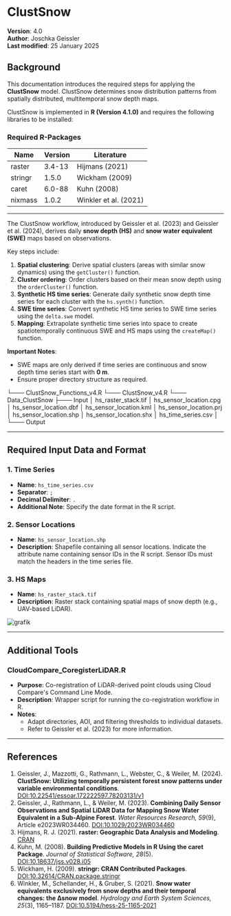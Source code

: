 # ClustSnow

**Version**: 4.0  
**Author**: Joschka Geissler  
**Last modified**: 25 January 2025  

## Background
This documentation introduces the required steps for applying the **ClustSnow** model. ClustSnow determines snow distribution patterns from spatially distributed, multitemporal snow depth maps.  

ClustSnow is implemented in **R (Version 4.1.0)** and requires the following libraries to be installed:  

### Required R-Packages
| Name     | Version | Literature                                       |
|----------|---------|-------------------------------------------------|
| raster   | 3.4-13  | Hijmans (2021)                                  |
| stringr  | 1.5.0   | Wickham (2009)                                  |
| caret    | 6.0-88  | Kuhn (2008)                                     |
| nixmass  | 1.0.2   | Winkler et al. (2021)                           |

---

The ClustSnow workflow, introduced by Geissler et al. (2023) and Geissler et al. (2024), derives daily **snow depth (HS)** and **snow water equivalent (SWE)** maps based on observations.  

Key steps include:
1. **Spatial clustering**: Derive spatial clusters (areas with similar snow dynamics) using the `getCluster()` function.
2. **Cluster ordering**: Order clusters based on their mean snow depth using the `orderCluster()` function.
3. **Synthetic HS time series**: Generate daily synthetic snow depth time series for each cluster with the `hs.synth()` function.
4. **SWE time series**: Convert synthetic HS time series to SWE time series using the `delta.swe` model.
5. **Mapping**: Extrapolate synthetic time series into space to create spatiotemporally continuous SWE and HS maps using the `createMap()` function.

**Important Notes**:
- SWE maps are only derived if time series are continuous and snow depth time series start with **0 m**.
- Ensure proper directory structure as required.


└─── ClustSnow_Functions_v4.R
└─── ClustSnow_v4.R
└─── Data_ClustSnow
    ├─── Input
    │       hs_raster_stack.tif
    │       hs_sensor_location.cpg
    │       hs_sensor_location.dbf
    │       hs_sensor_location.kml
    │       hs_sensor_location.prj
    │       hs_sensor_location.shp
    │       hs_sensor_location.shx
    │       hs_time_series.csv
    │
    └─── Output

---

## Required Input Data and Format

### 1. Time Series
- **Name**: `hs_time_series.csv`  
- **Separator**: `;`  
- **Decimal Delimiter**: `.`  
- **Additional Note**: Specify the date format in the R script.

### 2. Sensor Locations
- **Name**: `hs_sensor_location.shp`  
- **Description**: Shapefile containing all sensor locations. Indicate the attribute name containing sensor IDs in the R script. Sensor IDs must match the headers in the time series file.

### 3. HS Maps
- **Name**: `hs_raster_stack.tif`  
- **Description**: Raster stack containing spatial maps of snow depth (e.g., UAV-based LiDAR).

![grafik](https://github.com/user-attachments/assets/cea0f368-368f-42bd-913f-2db392cb0a45)

---

## Additional Tools

### CloudCompare_CoregisterLiDAR.R
- **Purpose**: Co-registration of LiDAR-derived point clouds using Cloud Compare's Command Line Mode.
- **Description**: Wrapper script for running the co-registration workflow in R.
- **Notes**:
  - Adapt directories, AOI, and filtering thresholds to individual datasets.
  - Refer to Geissler et al. (2023) for more information.

---

## References

1. Geissler, J., Mazzotti, G., Rathmann, L., Webster, C., & Weiler, M. (2024). **ClustSnow: Utilizing temporally persistent forest snow patterns under variable environmental conditions**. [DOI:10.22541/essoar.172222597.78203131/v1](https://doi.org/10.22541/essoar.172222597.78203131/v1)
2. Geissler, J., Rathmann, L., & Weiler, M. (2023). **Combining Daily Sensor Observations and Spatial LiDAR Data for Mapping Snow Water Equivalent in a Sub‐Alpine Forest**. *Water Resources Research, 59*(9), Article e2023WR034460. [DOI:10.1029/2023WR034460](https://doi.org/10.1029/2023WR034460)
3. Hijmans, R. J. (2021). **raster: Geographic Data Analysis and Modeling**. [CRAN](https://CRAN.R-project.org/package=raster)
4. Kuhn, M. (2008). **Building Predictive Models in R Using the caret Package**. *Journal of Statistical Software, 28*(5). [DOI:10.18637/jss.v028.i05](https://doi.org/10.18637/jss.v028.i05)
5. Wickham, H. (2009). **stringr: CRAN Contributed Packages**. [DOI:10.32614/CRAN.package.stringr](https://doi.org/10.32614/CRAN.package.stringr)
6. Winkler, M., Schellander, H., & Gruber, S. (2021). **Snow water equivalents exclusively from snow depths and their temporal changes: the Δsnow model**. *Hydrology and Earth System Sciences, 25*(3), 1165–1187. [DOI:10.5194/hess-25-1165-2021](https://doi.org/10.5194/hess-25-1165-2021)
